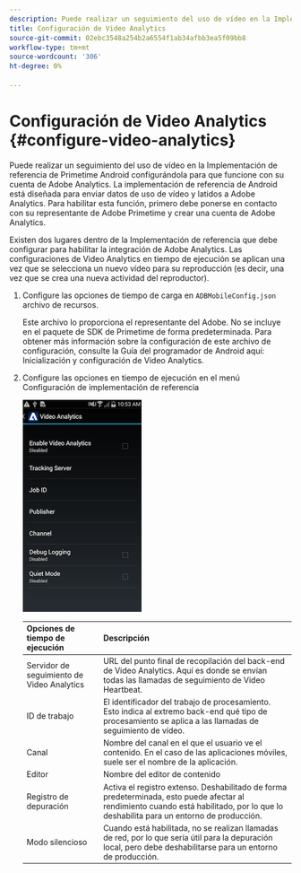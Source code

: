 ```yaml
---
description: Puede realizar un seguimiento del uso de vídeo en la Implementación de referencia de Primetime Android configurándola para que funcione con su cuenta de Adobe Analytics.
title: Configuración de Video Analytics
source-git-commit: 02ebc3548a254b2a6554f1ab34afbb3ea5f09bb8
workflow-type: tm+mt
source-wordcount: '306'
ht-degree: 0%

---
```


# Configuración de Video Analytics {#configure-video-analytics}

Puede realizar un seguimiento del uso de vídeo en la Implementación de referencia de Primetime Android configurándola para que funcione con su cuenta de Adobe Analytics. La implementación de referencia de Android está diseñada para enviar datos de uso de vídeo y latidos a Adobe Analytics. Para habilitar esta función, primero debe ponerse en contacto con su representante de Adobe Primetime y crear una cuenta de Adobe Analytics.

Existen dos lugares dentro de la Implementación de referencia que debe configurar para habilitar la integración de Adobe Analytics. Las configuraciones de Video Analytics en tiempo de ejecución se aplican una vez que se selecciona un nuevo vídeo para su reproducción (es decir, una vez que se crea una nueva actividad del reproductor).

1. Configure las opciones de tiempo de carga en `ADBMobileConfig.json` archivo de recursos.

   Este archivo lo proporciona el representante del Adobe. No se incluye en el paquete de SDK de Primetime de forma predeterminada. Para obtener más información sobre la configuración de este archivo de configuración, consulte la Guía del programador de Android aquí: Inicialización y configuración de Video Analytics.
1. Configure las opciones en tiempo de ejecución en el menú Configuración de implementación de referencia

   ![](assets/img_psdk_ref_impl_va-settings-menu.png)

   | Opciones de tiempo de ejecución | Descripción |
   |---|---|
   | Servidor de seguimiento de Video Analytics | URL del punto final de recopilación del back-end de Video Analytics. Aquí es donde se envían todas las llamadas de seguimiento de Video Heartbeat. |
   | ID de trabajo | El identificador del trabajo de procesamiento. Esto indica al extremo back-end qué tipo de procesamiento se aplica a las llamadas de seguimiento de vídeo. |
   | Canal | Nombre del canal en el que el usuario ve el contenido. En el caso de las aplicaciones móviles, suele ser el nombre de la aplicación. |
   | Editor | Nombre del editor de contenido |
   | Registro de depuración | Activa el registro extenso. Deshabilitado de forma predeterminada, esto puede afectar al rendimiento cuando está habilitado, por lo que lo deshabilita para un entorno de producción. |
   | Modo silencioso | Cuando está habilitada, no se realizan llamadas de red, por lo que sería útil para la depuración local, pero debe deshabilitarse para un entorno de producción. |
